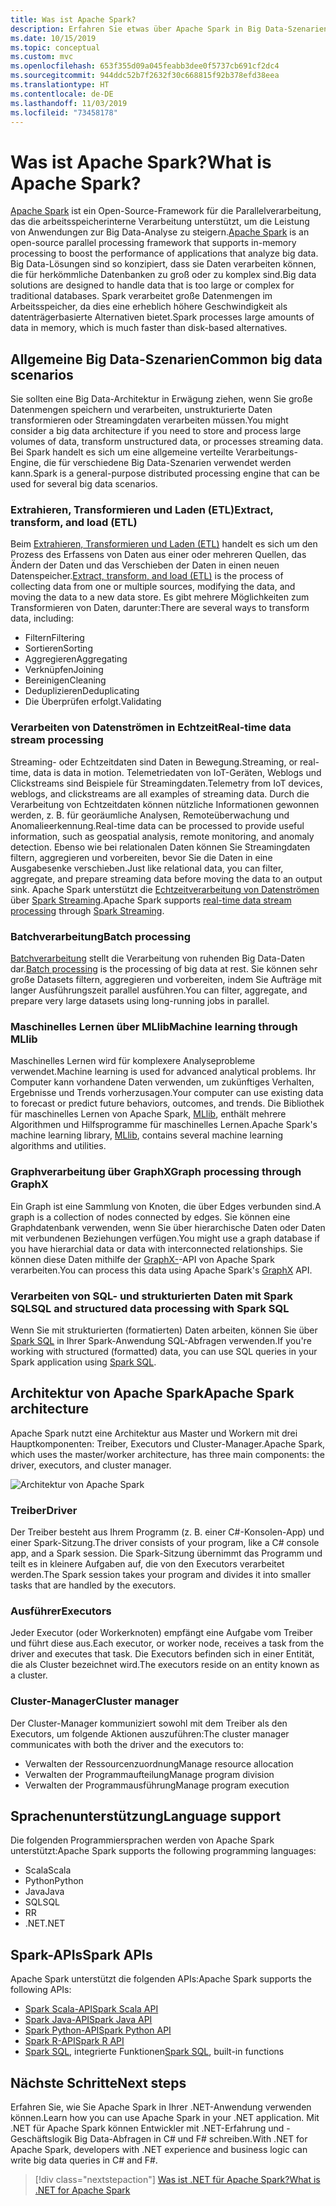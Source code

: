 ```yaml
---
title: Was ist Apache Spark?
description: Erfahren Sie etwas über Apache Spark in Big Data-Szenarien.
ms.date: 10/15/2019
ms.topic: conceptual
ms.custom: mvc
ms.openlocfilehash: 653f355d09a045feabb3dee0f5737cb691cf2dc4
ms.sourcegitcommit: 944ddc52b7f2632f30c668815f92b378efd38eea
ms.translationtype: HT
ms.contentlocale: de-DE
ms.lasthandoff: 11/03/2019
ms.locfileid: "73458178"
---
```

# <a name="what-is-apache-spark"></a><span data-ttu-id="f878e-103">Was ist Apache Spark?</span><span class="sxs-lookup"><span data-stu-id="f878e-103">What is Apache Spark?</span></span>

<span data-ttu-id="f878e-104">[Apache Spark](https://spark.apache.org/) ist ein Open-Source-Framework für die Parallelverarbeitung, das die arbeitsspeicherinterne Verarbeitung unterstützt, um die Leistung von Anwendungen zur Big Data-Analyse zu steigern.</span><span class="sxs-lookup"><span data-stu-id="f878e-104">[Apache Spark](https://spark.apache.org/) is an open-source parallel processing framework that supports in-memory processing to boost the performance of applications that analyze big data.</span></span> <span data-ttu-id="f878e-105">Big Data-Lösungen sind so konzipiert, dass sie Daten verarbeiten können, die für herkömmliche Datenbanken zu groß oder zu komplex sind.</span><span class="sxs-lookup"><span data-stu-id="f878e-105">Big data solutions are designed to handle data that is too large or complex for traditional databases.</span></span> <span data-ttu-id="f878e-106">Spark verarbeitet große Datenmengen im Arbeitsspeicher, da dies eine erheblich höhere Geschwindigkeit als datenträgerbasierte Alternativen bietet.</span><span class="sxs-lookup"><span data-stu-id="f878e-106">Spark processes large amounts of data in memory, which is much faster than disk-based alternatives.</span></span>

## <a name="common-big-data-scenarios"></a><span data-ttu-id="f878e-107">Allgemeine Big Data-Szenarien</span><span class="sxs-lookup"><span data-stu-id="f878e-107">Common big data scenarios</span></span>

<span data-ttu-id="f878e-108">Sie sollten eine Big Data-Architektur in Erwägung ziehen, wenn Sie große Datenmengen speichern und verarbeiten, unstrukturierte Daten transformieren oder Streamingdaten verarbeiten müssen.</span><span class="sxs-lookup"><span data-stu-id="f878e-108">You might consider a big data architecture if you need to store and process large volumes of data, transform unstructured data, or processes streaming data.</span></span> <span data-ttu-id="f878e-109">Bei Spark handelt es sich um eine allgemeine verteilte Verarbeitungs-Engine, die für verschiedene Big Data-Szenarien verwendet werden kann.</span><span class="sxs-lookup"><span data-stu-id="f878e-109">Spark is a general-purpose distributed processing engine that can be used for several big data scenarios.</span></span>

### <a name="extract-transform-and-load-etl"></a><span data-ttu-id="f878e-110">Extrahieren, Transformieren und Laden (ETL)</span><span class="sxs-lookup"><span data-stu-id="f878e-110">Extract, transform, and load (ETL)</span></span>

<span data-ttu-id="f878e-111">Beim [Extrahieren, Transformieren und Laden (ETL)](/azure/architecture/data-guide/relational-data/etl) handelt es sich um den Prozess des Erfassens von Daten aus einer oder mehreren Quellen, das Ändern der Daten und das Verschieben der Daten in einen neuen Datenspeicher.</span><span class="sxs-lookup"><span data-stu-id="f878e-111">[Extract, transform, and load (ETL)](/azure/architecture/data-guide/relational-data/etl) is the process of collecting data from one or multiple sources, modifying the data, and moving the data to a new data store.</span></span> <span data-ttu-id="f878e-112">Es gibt mehrere Möglichkeiten zum Transformieren von Daten, darunter:</span><span class="sxs-lookup"><span data-stu-id="f878e-112">There are several ways to transform data, including:</span></span>

* <span data-ttu-id="f878e-113">Filtern</span><span class="sxs-lookup"><span data-stu-id="f878e-113">Filtering</span></span>
* <span data-ttu-id="f878e-114">Sortieren</span><span class="sxs-lookup"><span data-stu-id="f878e-114">Sorting</span></span>
* <span data-ttu-id="f878e-115">Aggregieren</span><span class="sxs-lookup"><span data-stu-id="f878e-115">Aggregating</span></span>
* <span data-ttu-id="f878e-116">Verknüpfen</span><span class="sxs-lookup"><span data-stu-id="f878e-116">Joining</span></span>
* <span data-ttu-id="f878e-117">Bereinigen</span><span class="sxs-lookup"><span data-stu-id="f878e-117">Cleaning</span></span>
* <span data-ttu-id="f878e-118">Deduplizieren</span><span class="sxs-lookup"><span data-stu-id="f878e-118">Deduplicating</span></span>
* <span data-ttu-id="f878e-119">Die Überprüfen erfolgt.</span><span class="sxs-lookup"><span data-stu-id="f878e-119">Validating</span></span>

### <a name="real-time-data-stream-processing"></a><span data-ttu-id="f878e-120">Verarbeiten von Datenströmen in Echtzeit</span><span class="sxs-lookup"><span data-stu-id="f878e-120">Real-time data stream processing</span></span>

<span data-ttu-id="f878e-121">Streaming- oder Echtzeitdaten sind Daten in Bewegung.</span><span class="sxs-lookup"><span data-stu-id="f878e-121">Streaming, or real-time, data is data in motion.</span></span> <span data-ttu-id="f878e-122">Telemetriedaten von IoT-Geräten, Weblogs und Clickstreams sind Beispiele für Streamingdaten.</span><span class="sxs-lookup"><span data-stu-id="f878e-122">Telemetry from IoT devices, weblogs, and clickstreams are all examples of streaming data.</span></span> <span data-ttu-id="f878e-123">Durch die Verarbeitung von Echtzeitdaten können nützliche Informationen gewonnen werden, z. B. für georäumliche Analysen, Remoteüberwachung und Anomalieerkennung.</span><span class="sxs-lookup"><span data-stu-id="f878e-123">Real-time data can be processed to provide useful information, such as geospatial analysis, remote monitoring, and anomaly detection.</span></span> <span data-ttu-id="f878e-124">Ebenso wie bei relationalen Daten können Sie Streamingdaten filtern, aggregieren und vorbereiten, bevor Sie die Daten in eine Ausgabesenke verschieben.</span><span class="sxs-lookup"><span data-stu-id="f878e-124">Just like relational data, you can filter, aggregate, and prepare streaming data before moving the data to an output sink.</span></span> <span data-ttu-id="f878e-125">Apache Spark unterstützt die [Echtzeitverarbeitung von Datenströmen](/azure/architecture/data-guide/big-data/real-time-processing) über [Spark Streaming](https://spark.apache.org/streaming/).</span><span class="sxs-lookup"><span data-stu-id="f878e-125">Apache Spark supports [real-time data stream processing](/azure/architecture/data-guide/big-data/real-time-processing) through [Spark Streaming](https://spark.apache.org/streaming/).</span></span>

### <a name="batch-processing"></a><span data-ttu-id="f878e-126">Batchverarbeitung</span><span class="sxs-lookup"><span data-stu-id="f878e-126">Batch processing</span></span>

<span data-ttu-id="f878e-127">[Batchverarbeitung](/azure/architecture/data-guide/big-data/batch-processing) stellt die Verarbeitung von ruhenden Big Data-Daten dar.</span><span class="sxs-lookup"><span data-stu-id="f878e-127">[Batch processing](/azure/architecture/data-guide/big-data/batch-processing) is the processing of big data at rest.</span></span> <span data-ttu-id="f878e-128">Sie können sehr große Datasets filtern, aggregieren und vorbereiten, indem Sie Aufträge mit langer Ausführungszeit parallel ausführen.</span><span class="sxs-lookup"><span data-stu-id="f878e-128">You can filter, aggregate, and prepare very large datasets using long-running jobs in parallel.</span></span>

### <a name="machine-learning-through-mllib"></a><span data-ttu-id="f878e-129">Maschinelles Lernen über MLlib</span><span class="sxs-lookup"><span data-stu-id="f878e-129">Machine learning through MLlib</span></span>

<span data-ttu-id="f878e-130">Maschinelles Lernen wird für komplexere Analyseprobleme verwendet.</span><span class="sxs-lookup"><span data-stu-id="f878e-130">Machine learning is used for advanced analytical problems.</span></span> <span data-ttu-id="f878e-131">Ihr Computer kann vorhandene Daten verwenden, um zukünftiges Verhalten, Ergebnisse und Trends vorherzusagen.</span><span class="sxs-lookup"><span data-stu-id="f878e-131">Your computer can use existing data to forecast or predict future behaviors, outcomes, and trends.</span></span> <span data-ttu-id="f878e-132">Die Bibliothek für maschinelles Lernen von Apache Spark, [MLlib](https://spark.apache.org/mllib/), enthält mehrere Algorithmen und Hilfsprogramme für maschinelles Lernen.</span><span class="sxs-lookup"><span data-stu-id="f878e-132">Apache Spark's machine learning library, [MLlib](https://spark.apache.org/mllib/), contains several machine learning algorithms and utilities.</span></span>

### <a name="graph-processing-through-graphx"></a><span data-ttu-id="f878e-133">Graphverarbeitung über GraphX</span><span class="sxs-lookup"><span data-stu-id="f878e-133">Graph processing through GraphX</span></span>

<span data-ttu-id="f878e-134">Ein Graph ist eine Sammlung von Knoten, die über Edges verbunden sind.</span><span class="sxs-lookup"><span data-stu-id="f878e-134">A graph is a collection of nodes connected by edges.</span></span> <span data-ttu-id="f878e-135">Sie können eine Graphdatenbank verwenden, wenn Sie über hierarchische Daten oder Daten mit verbundenen Beziehungen verfügen.</span><span class="sxs-lookup"><span data-stu-id="f878e-135">You might use a graph database if you have hierarchial data or data with interconnected relationships.</span></span> <span data-ttu-id="f878e-136">Sie können diese Daten mithilfe der [GraphX-](https://spark.apache.org/graphx/)-API von Apache Spark verarbeiten.</span><span class="sxs-lookup"><span data-stu-id="f878e-136">You can process this data using Apache Spark's [GraphX](https://spark.apache.org/graphx/) API.</span></span>

### <a name="sql-and-structured-data-processing-with-spark-sql"></a><span data-ttu-id="f878e-137">Verarbeiten von SQL- und strukturierten Daten mit Spark SQL</span><span class="sxs-lookup"><span data-stu-id="f878e-137">SQL and structured data processing with Spark SQL</span></span>

<span data-ttu-id="f878e-138">Wenn Sie mit strukturierten (formatierten) Daten arbeiten, können Sie über [Spark SQL](https://spark.apache.org/sql/) in Ihrer Spark-Anwendung SQL-Abfragen verwenden.</span><span class="sxs-lookup"><span data-stu-id="f878e-138">If you're working with structured (formatted) data, you can use SQL queries in your Spark application using [Spark SQL](https://spark.apache.org/sql/).</span></span>

## <a name="apache-spark-architecture"></a><span data-ttu-id="f878e-139">Architektur von Apache Spark</span><span class="sxs-lookup"><span data-stu-id="f878e-139">Apache Spark architecture</span></span>

<span data-ttu-id="f878e-140">Apache Spark nutzt eine Architektur aus Master und Workern mit drei Hauptkomponenten: Treiber, Executors und Cluster-Manager.</span><span class="sxs-lookup"><span data-stu-id="f878e-140">Apache Spark, which uses the master/worker architecture, has three main components: the driver, executors, and cluster manager.</span></span>

![Architektur von Apache Spark](media/spark-architecture.png)

### <a name="driver"></a><span data-ttu-id="f878e-142">Treiber</span><span class="sxs-lookup"><span data-stu-id="f878e-142">Driver</span></span>

<span data-ttu-id="f878e-143">Der Treiber besteht aus Ihrem Programm (z. B. einer C#-Konsolen-App) und einer Spark-Sitzung.</span><span class="sxs-lookup"><span data-stu-id="f878e-143">The driver consists of your program, like a C# console app, and a Spark session.</span></span> <span data-ttu-id="f878e-144">Die Spark-Sitzung übernimmt das Programm und teilt es in kleinere Aufgaben auf, die von den Executors verarbeitet werden.</span><span class="sxs-lookup"><span data-stu-id="f878e-144">The Spark session takes your program and divides it into smaller tasks that are handled by the executors.</span></span>

### <a name="executors"></a><span data-ttu-id="f878e-145">Ausführer</span><span class="sxs-lookup"><span data-stu-id="f878e-145">Executors</span></span>

<span data-ttu-id="f878e-146">Jeder Executor (oder Workerknoten) empfängt eine Aufgabe vom Treiber und führt diese aus.</span><span class="sxs-lookup"><span data-stu-id="f878e-146">Each executor, or worker node, receives a task from the driver and executes that task.</span></span> <span data-ttu-id="f878e-147">Die Executors befinden sich in einer Entität, die als Cluster bezeichnet wird.</span><span class="sxs-lookup"><span data-stu-id="f878e-147">The executors reside on an entity known as a cluster.</span></span>

### <a name="cluster-manager"></a><span data-ttu-id="f878e-148">Cluster-Manager</span><span class="sxs-lookup"><span data-stu-id="f878e-148">Cluster manager</span></span>

<span data-ttu-id="f878e-149">Der Cluster-Manager kommuniziert sowohl mit dem Treiber als den Executors, um folgende Aktionen auszuführen:</span><span class="sxs-lookup"><span data-stu-id="f878e-149">The cluster manager communicates with both the driver and the executors to:</span></span>

* <span data-ttu-id="f878e-150">Verwalten der Ressourcenzuordnung</span><span class="sxs-lookup"><span data-stu-id="f878e-150">Manage resource allocation</span></span>
* <span data-ttu-id="f878e-151">Verwalten der Programmaufteilung</span><span class="sxs-lookup"><span data-stu-id="f878e-151">Manage program division</span></span>
* <span data-ttu-id="f878e-152">Verwalten der Programmausführung</span><span class="sxs-lookup"><span data-stu-id="f878e-152">Manage program execution</span></span>

## <a name="language-support"></a><span data-ttu-id="f878e-153">Sprachenunterstützung</span><span class="sxs-lookup"><span data-stu-id="f878e-153">Language support</span></span>

<span data-ttu-id="f878e-154">Die folgenden Programmiersprachen werden von Apache Spark unterstützt:</span><span class="sxs-lookup"><span data-stu-id="f878e-154">Apache Spark supports the following programming languages:</span></span>

* <span data-ttu-id="f878e-155">Scala</span><span class="sxs-lookup"><span data-stu-id="f878e-155">Scala</span></span>
* <span data-ttu-id="f878e-156">Python</span><span class="sxs-lookup"><span data-stu-id="f878e-156">Python</span></span>
* <span data-ttu-id="f878e-157">Java</span><span class="sxs-lookup"><span data-stu-id="f878e-157">Java</span></span>
* <span data-ttu-id="f878e-158">SQL</span><span class="sxs-lookup"><span data-stu-id="f878e-158">SQL</span></span>
* <span data-ttu-id="f878e-159">R</span><span class="sxs-lookup"><span data-stu-id="f878e-159">R</span></span>
* <span data-ttu-id="f878e-160">.NET</span><span class="sxs-lookup"><span data-stu-id="f878e-160">.NET</span></span>

## <a name="spark-apis"></a><span data-ttu-id="f878e-161">Spark-APIs</span><span class="sxs-lookup"><span data-stu-id="f878e-161">Spark APIs</span></span>

<span data-ttu-id="f878e-162">Apache Spark unterstützt die folgenden APIs:</span><span class="sxs-lookup"><span data-stu-id="f878e-162">Apache Spark supports the following APIs:</span></span>

* [<span data-ttu-id="f878e-163">Spark Scala-API</span><span class="sxs-lookup"><span data-stu-id="f878e-163">Spark Scala API</span></span>](https://spark.apache.org/docs/2.2.0/api/scala/index.html)
* [<span data-ttu-id="f878e-164">Spark Java-API</span><span class="sxs-lookup"><span data-stu-id="f878e-164">Spark Java API</span></span>](https://spark.apache.org/docs/2.2.0/api/java/index.html)
* [<span data-ttu-id="f878e-165">Spark Python-API</span><span class="sxs-lookup"><span data-stu-id="f878e-165">Spark Python API</span></span>](https://spark.apache.org/docs/2.2.0/api/python/index.html)
* [<span data-ttu-id="f878e-166">Spark R-API</span><span class="sxs-lookup"><span data-stu-id="f878e-166">Spark R API</span></span>](https://spark.apache.org/docs/2.2.0/api/R/index.html)
* <span data-ttu-id="f878e-167">[Spark SQL](https://spark.apache.org/docs/latest/api/sql/index.html), integrierte Funktionen</span><span class="sxs-lookup"><span data-stu-id="f878e-167">[Spark SQL](https://spark.apache.org/docs/latest/api/sql/index.html), built-in functions</span></span>

## <a name="next-steps"></a><span data-ttu-id="f878e-168">Nächste Schritte</span><span class="sxs-lookup"><span data-stu-id="f878e-168">Next steps</span></span>

<span data-ttu-id="f878e-169">Erfahren Sie, wie Sie Apache Spark in Ihrer .NET-Anwendung verwenden können.</span><span class="sxs-lookup"><span data-stu-id="f878e-169">Learn how you can use Apache Spark in your .NET application.</span></span> <span data-ttu-id="f878e-170">Mit .NET für Apache Spark können Entwickler mit .NET-Erfahrung und -Geschäftslogik Big Data-Abfragen in C# und F# schreiben.</span><span class="sxs-lookup"><span data-stu-id="f878e-170">With .NET for Apache Spark, developers with .NET experience and business logic can write big data queries in C# and F#.</span></span>
> [!div class="nextstepaction"]
> [<span data-ttu-id="f878e-171">Was ist .NET für Apache Spark?</span><span class="sxs-lookup"><span data-stu-id="f878e-171">What is .NET for Apache Spark</span></span>](what-is-apache-spark-dotnet.md)
